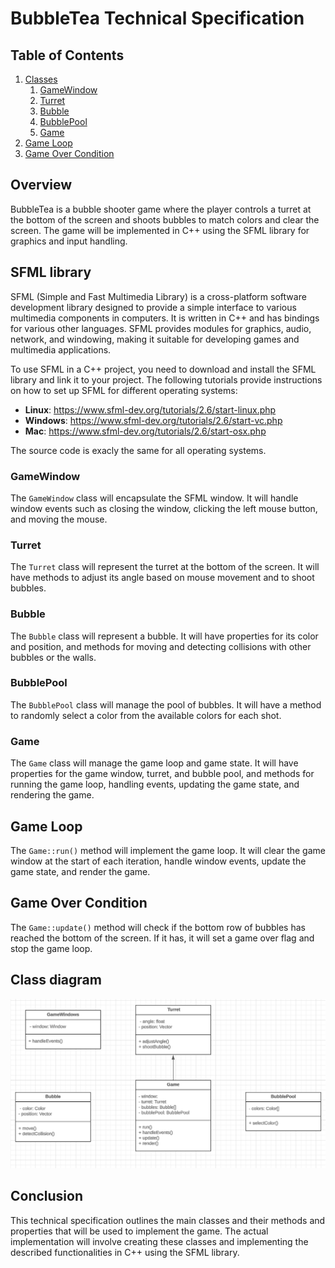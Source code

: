 # BubbleTea Technical Specification

## Table of Contents
1. [Classes](#classes)
    1. [GameWindow](#gamewindow)
    2. [Turret](#turret)
    3. [Bubble](#bubble)
    4. [BubblePool](#bubblepool)
    5. [Game](#game)
2. [Game Loop](#game-loop)
3. [Game Over Condition](#game-over-condition)

## Overview
BubbleTea is a bubble shooter game where the player controls a turret at the bottom of the screen and shoots bubbles to match colors and clear the screen. The game will be implemented in C++ using the SFML library for graphics and input handling.

## SFML library
SFML (Simple and Fast Multimedia Library) is a cross-platform software development library designed to provide a simple interface to various multimedia components in computers. It is written in C++ and has bindings for various other languages. SFML provides modules for graphics, audio, network, and windowing, making it suitable for developing games and multimedia applications.

To use SFML in a C++ project, you need to download and install the SFML library and link it to your project. The following tutorials provide instructions on how to set up SFML for different operating systems:
- **Linux**: https://www.sfml-dev.org/tutorials/2.6/start-linux.php
- **Windows**: https://www.sfml-dev.org/tutorials/2.6/start-vc.php
- **Mac**: https://www.sfml-dev.org/tutorials/2.6/start-osx.php

The source code is exacly the same for all operating systems.

### GameWindow
The `GameWindow` class will encapsulate the SFML window. It will handle window events such as closing the window, clicking the left mouse button, and moving the mouse.

### Turret
The `Turret` class will represent the turret at the bottom of the screen. It will have methods to adjust its angle based on mouse movement and to shoot bubbles.

### Bubble
The `Bubble` class will represent a bubble. It will have properties for its color and position, and methods for moving and detecting collisions with other bubbles or the walls.

### BubblePool
The `BubblePool` class will manage the pool of bubbles. It will have a method to randomly select a color from the available colors for each shot.

### Game
The `Game` class will manage the game loop and game state. It will have properties for the game window, turret, and bubble pool, and methods for running the game loop, handling events, updating the game state, and rendering the game.

## Game Loop
The `Game::run()` method will implement the game loop. It will clear the game window at the start of each iteration, handle window events, update the game state, and render the game.

## Game Over Condition
The `Game::update()` method will check if the bottom row of bubbles has reached the bottom of the screen. If it has, it will set a game over flag and stop the game loop.

## Class diagram

![Class Diagram](./diagram.png)


## Conclusion
This technical specification outlines the main classes and their methods and properties that will be used to implement the game. The actual implementation will involve creating these classes and implementing the described functionalities in C++ using the SFML library.

